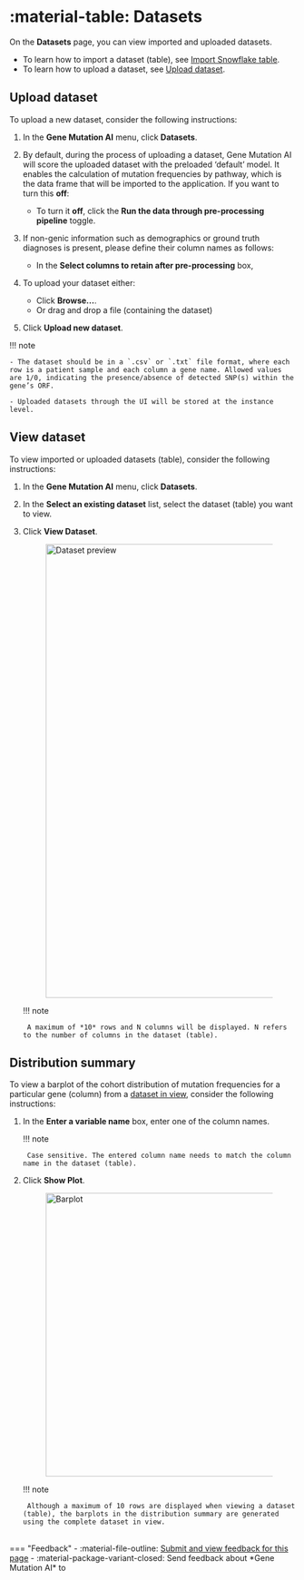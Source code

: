 # :material-table: Datasets 

On the **Datasets** page, you can view imported and uploaded datasets.


- To learn how to import a dataset (table), see [Import Snowflake table](snowflake.md#import-snowflake-table).
- To learn how to upload a dataset, see [Upload dataset](#upload-dataset).


## Upload dataset 

To upload a new dataset, consider the following instructions: 

1. In the **Gene Mutation AI** menu, click **Datasets**. 

2. By default, during the process of uploading a dataset, Gene Mutation AI will score the uploaded dataset with the preloaded  ‘default’ model. It enables the calculation of mutation frequencies by pathway, which is the data frame that will be imported to the application. If you want to turn this **off**: 

    - To turn it **off**, click the **Run the data through pre-processing pipeline** toggle.

3. If non-genic information such as demographics or ground truth diagnoses is present, please define their column names as follows: 

    - In the **Select columns to retain after pre-processing** box,  

2. To upload your dataset either: 
  
    - Click **Browse...**. 
    - Or drag and drop a file (containing the dataset)

3. Click **Upload new dataset**. 


!!! note

    - The dataset should be in a `.csv` or `.txt` file format, where each row is a patient sample and each column a gene name. Allowed values are 1/0, indicating the presence/absence of detected SNP(s) within the gene’s ORF.

    - Uploaded datasets through the UI will be stored at the instance level. 


## View dataset 

To view imported or uploaded datasets (table), consider the following instructions: 

1. In the **Gene Mutation AI** menu, click **Datasets**. 
2. In the **Select an existing dataset** list, select the dataset (table) you want to view. 
3. Click **View Dataset**. 

    <figure>
      <img src="../assets/data_preview.png" width="800" alt="Dataset preview"/>
    </figure>

    !!! note 

        A maximum of *10* rows and N columns will be displayed. N refers to the number of columns in the dataset (table). 



## Distribution summary 

To view a barplot of the cohort distribution of mutation frequencies for a particular gene (column) from a [dataset in view](#view-dataset), consider the following instructions: 

1. In the **Enter a variable name** box, enter one of the column names. 

    !!! note

        Case sensitive. The entered column name needs to match the column name in the dataset (table). 

2. Click **Show Plot**. 


    <figure>
    <img src="../assets/barplot.png" width="500" alt="Barplot"/>
    </figure>

    !!! note

        Although a maximum of 10 rows are displayed when viewing a dataset (table), the barplots in the distribution summary are generated using the complete dataset in view. 


<br>
=== "Feedback"
    - :material-file-outline: <a href="" target="_blank">Submit and view feedback for this page</a>
    - :material-package-variant-closed: Send feedback about *Gene Mutation AI* to <niki.athanasiadou@h2o.ai>